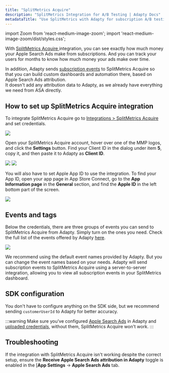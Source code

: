 ```yaml
---
title: "SplitMetrics Acquire"
description: "SplitMetrics Integration for A/B Testing | Adapty Docs"
metadataTitle: "Use SplitMetrics with Adapty for subscription A/B testing and optimization."
---
```


import Zoom from 'react-medium-image-zoom';
import 'react-medium-image-zoom/dist/styles.css';

With [SplitMetrics Acquire ](https://splitmetrics.com/acquire/)integration, you can see exactly how much money your Apple Search Ads make from subscriptions. And you can track your users for months to know how much money your ads make over time.

In addition, Adapty sends [subscription events](events) to SplitMetrics Acquire so that you can build custom dashboards and automation there, based on Apple Search Ads attribution.  
It doesn't add any attribution data to Adapty, as we already have everything we need from ASA directly.

## How to set up SplitMetrics Acquire integration

To integrate SplitMetrics Acquire go to [Integrations > SplitMetrics Acquire](https://app.adapty.io/integrations/splitmetrics) and set credentials.

<Zoom>
  <img src={require('./img/8255349-CleanShot_2023-08-14_at_17.39.422x.webp').default}
  style={{
    border: '1px solid #727272', /* border width and color */
    width: '700px', /* image width */
    display: 'block', /* for alignment */
    margin: '0 auto' /* center alignment */
  }}
/>
</Zoom>

Open your SplitMetrics Acquire account, hover over one of the MMP logos, and click the **Settings** button. Find your Client ID in the dialog under item **5**, copy it, and then paste it to Adapty as **Client ID**.

<Zoom>
  <img src={require('./img/4d0b2b6-Adapty.webp').default}
  style={{
    border: '1px solid #727272', /* border width and color */
    width: '700px', /* image width */
    display: 'block', /* for alignment */
    margin: '0 auto' /* center alignment */
  }}
/>
</Zoom>

<Zoom>
  <img src={require('./img/4f8d0b8-AdaptyGuide.webp').default}
  style={{
    border: '1px solid #727272', /* border width and color */
    width: '700px', /* image width */
    display: 'block', /* for alignment */
    margin: '0 auto' /* center alignment */
  }}
/>
</Zoom>

You will also have to set Apple App ID to use the integration. To find your App ID, open your app page in App Store Connect, go to the **App Information page** in the **General** section, and find the **Apple ID** in the left bottom part of the screen.

<Zoom>
  <img src={require('./img/61578ee-CleanShot_2022-04-20_at_17.55.03.webp').default}
  style={{
    border: '1px solid #727272', /* border width and color */
    width: '700px', /* image width */
    display: 'block', /* for alignment */
    margin: '0 auto' /* center alignment */
  }}
/>
</Zoom>

## Events and tags

Below the credentials, there are three groups of events you can send to SplitMetrics Acquire from Adapty. Simply turn on the ones you need. Check the full list of the events offered by Adapty [here](events).

<Zoom>
  <img src={require('./img/1b0c777-CleanShot_2023-08-11_at_14.56.362x.webp').default}
  style={{
    border: '1px solid #727272', /* border width and color */
    width: '700px', /* image width */
    display: 'block', /* for alignment */
    margin: '0 auto' /* center alignment */
  }}
/>
</Zoom>

We recommend using the default event names provided by Adapty. But you can change the event names based on your needs. Adapty will send subscription events to SplitMetrics Acquire using a server-to-server integration, allowing you to view all subscription events in your SplitMetrics dashboard.

## SDK configuration

You don't have to configure anything on the SDK side, but we recommend sending `customerUserId` to Adapty for better accuracy.

:::warning
Make sure you've configured [Apple Search Ads](apple-search-ads) in Adapty and [uploaded credentials](https://app.adapty.io/settings/apple-search-ads), without them, SplitMetrics Acquire won't work.
:::

## Troubleshooting

If the integration with SplitMetrics Acquire isn't working despite the correct setup, ensure the **Receive Apple Search Ads attribution in Adapty** toggle is enabled in the [**App Settings** -> **Apple Search Ads** tab.